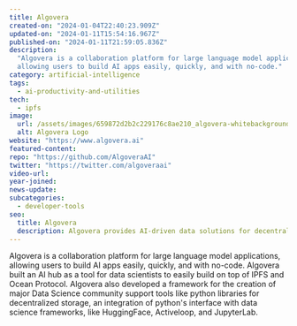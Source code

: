 ```yaml
---
title: Algovera
created-on: "2024-01-04T22:40:23.909Z"
updated-on: "2024-01-11T15:54:16.967Z"
published-on: "2024-01-11T21:59:05.836Z"
description:
  "Algovera is a collaboration platform for large language model applications,
  allowing users to build AI apps easily, quickly, and with no-code."
category: artificial-intelligence
tags:
  - ai-productivity-and-utilities
tech:
  - ipfs
image:
  url: /assets/images/659872d2b2c229176c8ae210_algovera-whitebackground.png
  alt: Algovera Logo
website: "https://www.algovera.ai"
featured-content:
repo: "https://github.com/AlgoveraAI"
twitter: "https://twitter.com/algoveraai"
video-url:
year-joined:
news-update:
subcategories:
  - developer-tools
seo:
  title: Algovera
  description: Algovera provides AI-driven data solutions for decentralized applications.
---
```


Algovera is a collaboration platform for large language model applications, allowing users to build AI apps easily, quickly, and with no-code. Algovera built an AI hub as a tool for data scientists to easily build on top of IPFS and Ocean Protocol. Algovera also developed a framework for the creation of major Data Science community support tools like python libraries for decentralized storage, an integration of python's interface with data science frameworks, like HuggingFace, Activeloop, and JupyterLab.
